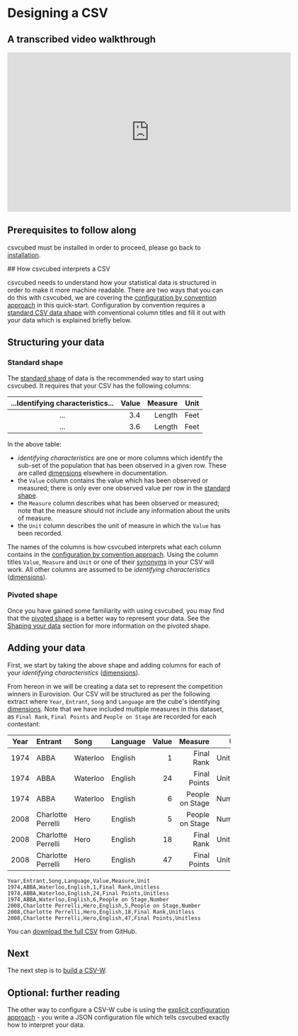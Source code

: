 # Designing a CSV

## A transcribed video walkthrough

<iframe src="https://share.descript.com/embed/SJiVPSziEkw" width="640" height="360" frameborder="0" allowfullscreen></iframe>

## Prerequisites to follow along

csvcubed must be installed in order to proceed, please go back to [installation](installation.md).

## How csvcubed interprets a CSV

csvcubed needs to understand how your statistical data is structured in order to make it more machine readable. There are two ways that you can do this with csvcubed, we are covering the [configuration by convention approach](../guides/configuration/convention.md) in this quick-start. Configuration by convention requires a [standard CSV data shape](../guides/shape-data/index.md#standard-shape) with conventional column titles and fill it out with your data which is explained briefly below.

## Structuring your data

### Standard shape

The [standard shape](../guides/shape-data/index.md#standard-shape) of data is the recommended way to start using csvcubed. It requires that your CSV has the following columns:

| ...Identifying characteristics... | Value | Measure | Unit |
|:---------------------------------:|------:|--------:|-----:|
|                ...                |   3.4 |  Length | Feet |
|                ...                |   3.6 |  Length | Feet |

In the above table:

* *identifying characteristics* are one or more columns which identify the sub-set of the population that has been observed in a given row. These are called [dimensions](../glossary/index.md#dimension) elsewhere in documentation.
* the `Value` column contains the value which has been observed or measured; there is only ever one observed value per row in the [standard shape](../guides/shape-data/index.md#standard-shape).
* the `Measure` column describes what has been observed or measured; note that the measure should not include any information about the units of measure.
* the `Unit` column describes the unit of measure in which the `Value` has been recorded.

The names of the columns is how csvcubed interprets what each column contains in the [configuration by convention approach](../guides/configuration/convention.md). Using the column titles `Value`, `Measure` and `Unit` or one of their [synonyms](../guides/configuration/index.md#conventional-column-names) in your CSV will work. All other columns are assumed to be *identifying characteristics* ([dimensions](../glossary/index.md#dimensionl)).

### Pivoted shape

Once you have gained some familiarity with using csvcubed, you may find that the [pivoted shape](../guides/shape-data/pivoted-shape.md) is a better way to represent your data. See the [Shaping your data](../guides/shape-data/index.md) section for more information on the pivoted shape.

## Adding your data

First, we start by taking the above shape and adding columns for each of your *identifying characteristics* ([dimensions](../glossary/index.md#dimension)).

From hereon in we will be creating a data set to represent the competition winners in Eurovision. Our CSV will be structured as per the following extract where `Year`, `Entrant`, `Song` and `Language` are the cube's identifying [dimensions](../glossary/index.md#dimension). Note that we have included multiple measures in this dataset, as `Final Rank`, `Final Points` and `People on Stage` are recorded for each contestant:

| Year | Entrant            | Song     | Language | Value |         Measure |     Unit |
|:----:|:-------------------|:---------|:---------|------:|----------------:|---------:|
| 1974 | ABBA               | Waterloo | English  |     1 |      Final Rank | Unitless |
| 1974 | ABBA               | Waterloo | English  |    24 |    Final Points | Unitless |
| 1974 | ABBA               | Waterloo | English  |     6 | People on Stage |   Number |
| 2008 | Charlotte Perrelli | Hero     | English  |     5 | People on Stage |   Number |
| 2008 | Charlotte Perrelli | Hero     | English  |    18 |      Final Rank | Unitless |
| 2008 | Charlotte Perrelli | Hero     | English  |    47 |    Final Points | Unitless |

```csv
Year,Entrant,Song,Language,Value,Measure,Unit
1974,ABBA,Waterloo,English,1,Final Rank,Unitless
1974,ABBA,Waterloo,English,24,Final Points,Unitless
1974,ABBA,Waterloo,English,6,People on Stage,Number
2008,Charlotte Perrelli,Hero,English,5,People on Stage,Number
2008,Charlotte Perrelli,Hero,English,18,Final Rank,Unitless
2008,Charlotte Perrelli,Hero,English,47,Final Points,Unitless
```

You can [download the full CSV](https://raw.githubusercontent.com/GSS-Cogs/csvcubed-demo/v1.0/sweden_at_eurovision_no_missing.csv) from GitHub.

## Next

The next step is to [build a CSV-W](./build.md).

## Optional: further reading

The other way to configure a CSV-W cube is using the [explicit configuration approach](../guides/configuration/qube-config.md) - you write a JSON configuration file which tells csvcubed exactly how to interpret your data.
